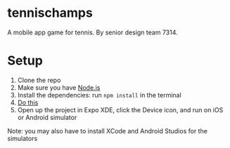 # tennischamps
A mobile app game for tennis.
By senior design team 7314.

# Setup
1. Clone the repo
2. Make sure you have [Node.js]
3. Install the dependencies: run `npm install` in the terminal
4. [Do this]
5. Open up the project in Expo XDE, click the Device icon, and run on iOS or Android simulator

Note: you may also have to install XCode and Android Studios for the simulators

[Node.js]: https://www.npmjs.com/get-npm?utm_source=house&utm_medium=homepage&utm_campaign=free%20orgs&utm_term=Install%20npm
[Do this]:https://facebook.github.io/react-native/docs/getting-started.html
